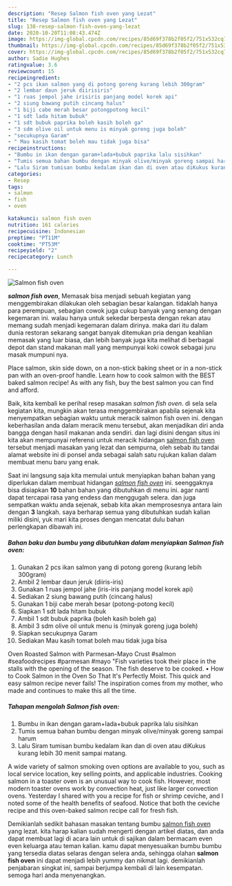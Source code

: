 ```yaml
---
description: "Resep Salmon fish oven yang Lezat"
title: "Resep Salmon fish oven yang Lezat"
slug: 138-resep-salmon-fish-oven-yang-lezat
date: 2020-10-20T11:08:43.474Z
image: https://img-global.cpcdn.com/recipes/85d69f378b2f05f2/751x532cq70/salmon-fish-oven-foto-resep-utama.jpg
thumbnail: https://img-global.cpcdn.com/recipes/85d69f378b2f05f2/751x532cq70/salmon-fish-oven-foto-resep-utama.jpg
cover: https://img-global.cpcdn.com/recipes/85d69f378b2f05f2/751x532cq70/salmon-fish-oven-foto-resep-utama.jpg
author: Sadie Hughes
ratingvalue: 3.6
reviewcount: 15
recipeingredient:
- "2 pcs ikan salmon yang di potong goreng kurang lebih 300gram"
- "2 lembar daun jeruk diirisiris"
- "1 ruas jempol jahe irisiris panjang model korek api"
- "2 siung bawang putih cincang halus"
- "1 biji cabe merah besar potongpotong kecil"
- "1 sdt lada hitam bubuk"
- "1 sdt bubuk paprika boleh kasih boleh ga"
- "3 sdm olive oil untuk menu is minyak goreng juga boleh"
- "secukupnya Garam"
- " Mau kasih tomat boleh mau tidak juga bisa"
recipeinstructions:
- "Bumbu in ikan dengan garam+lada+bubuk paprika lalu sisihkan"
- "Tumis semua bahan bumbu dengan minyak olive/minyak goreng sampai harum"
- "Lalu Siram tumisan bumbu kedalam ikan dan di oven atau diKukus kurang lebih 30 menit sampai matang."
categories:
- Resep
tags:
- salmon
- fish
- oven

katakunci: salmon fish oven 
nutrition: 161 calories
recipecuisine: Indonesian
preptime: "PT11M"
cooktime: "PT53M"
recipeyield: "2"
recipecategory: Lunch

---
```



![Salmon fish oven](https://img-global.cpcdn.com/recipes/85d69f378b2f05f2/751x532cq70/salmon-fish-oven-foto-resep-utama.jpg)

<b><i>salmon fish oven</i></b>, Memasak bisa menjadi sebuah kegiatan yang menggembirakan dilakukan oleh sebagian besar kalangan. tidaklah hanya para perempuan, sebagian cowok juga cukup banyak yang senang dengan kegemaran ini. walau hanya untuk sekedar berpesta dengan rekan atau memang sudah menjadi kegemaran dalam dirinya. maka dari itu dalam dunia restoran sekarang sangat banyak ditemukan pria dengan keahlian memasak yang luar biasa, dan lebih banyak juga kita melihat di berbagai depot dan stand makanan mall yang mempunyai koki cowok sebagai juru masak mumpuni nya.

Place salmon, skin side down, on a non-stick baking sheet or in a non-stick pan with an oven-proof handle. Learn how to cook salmon with the BEST baked salmon recipe! As with any fish, buy the best salmon you can find and afford.

Baik, kita kembali ke perihal resep masakan <i>salmon fish oven</i>. di sela sela kegiatan kita, mungkin akan terasa menggembirakan apabila sejenak kita menyempatkan sebagian waktu untuk meracik salmon fish oven ini. dengan keberhasilan anda dalam meracik menu tersebut, akan menjadikan diri anda bangga dengan hasil makanan anda sendiri. dan lagi disini dengan situs ini kita akan mempunyai referensi untuk meracik hidangan <u>salmon fish oven</u> tersebut menjadi masakan yang lezat dan sempurna, oleh sebab itu tandai alamat website ini di ponsel anda sebagai salah satu rujukan kalian dalam membuat menu baru yang enak.


Saat ini langsung saja kita memulai untuk menyiapkan bahan bahan yang diperlukan dalam membuat hidangan <u><i>salmon fish oven</i></u> ini. seenggaknya bisa disiapkan <b>10</b> bahan bahan yang dibutuhkan di menu ini. agar nanti dapat tercapai rasa yang endess dan menggugah selera. dan juga sempatkan waktu anda sejenak, sebab kita akan memprosesnya antara lain dengan <b>3</b> langkah. saya berharap semua yang dibutuhkan sudah kalian miliki disini, yuk mari kita proses dengan mencatat dulu bahan perlengkapan dibawah ini.

<!--inarticleads1-->

##### Bahan baku dan bumbu yang dibutuhkan dalam menyiapkan Salmon fish oven:

1. Gunakan 2 pcs ikan salmon yang di potong goreng (kurang lebih 300gram)
1. Ambil 2 lembar daun jeruk (diiris-iris)
1. Gunakan 1 ruas jempol jahe (iris-iris panjang model korek api)
1. Sediakan 2 siung bawang putih (cincang halus)
1. Gunakan 1 biji cabe merah besar (potong-potong kecil)
1. Siapkan 1 sdt lada hitam bubuk
1. Ambil 1 sdt bubuk paprika (boleh kasih boleh ga)
1. Ambil 3 sdm olive oil untuk menu is (minyak goreng juga boleh)
1. Siapkan secukupnya Garam
1. Sediakan  Mau kasih tomat boleh mau tidak juga bisa


Oven Roasted Salmon with Parmesan-Mayo Crust #salmon #seafoodrecipes #parmesan #mayo &#34;Fish varieties took their place in the stalls with the opening of the season. The fish deserve to be cooked. • How to Cook Salmon in the Oven So That It&#39;s Perfectly Moist. This quick and easy salmon recipe never fails! The inspiration comes from my mother, who made and continues to make this all the time. 

<!--inarticleads2-->

##### Tahapan mengolah Salmon fish oven:

1. Bumbu in ikan dengan garam+lada+bubuk paprika lalu sisihkan
1. Tumis semua bahan bumbu dengan minyak olive/minyak goreng sampai harum
1. Lalu Siram tumisan bumbu kedalam ikan dan di oven atau diKukus kurang lebih 30 menit sampai matang.


A wide variety of salmon smoking oven options are available to you, such as local service location, key selling points, and applicable industries. Cooking salmon in a toaster oven is an unusual way to cook fish. However, most modern toaster ovens work by convection heat, just like larger convection ovens. Yesterday I shared with you a recipe for fish or shrimp ceviche, and I noted some of the health benefits of seafood. Notice that both the ceviche recipe and this oven-baked salmon recipe call for fresh fish. 

Demikianlah sedikit bahasan masakan tentang bumbu <u>salmon fish oven</u> yang lezat. kita harap kalian sudah mengerti dengan artikel diatas, dan anda dapat membuat lagi di acara lain untuk di sajikan dalam bermacam even even keluarga atau teman kalian. kamu dapat menyesuaikan bumbu bumbu yang tersedia diatas selaras dengan selera anda, sehingga olahan <b>salmon fish oven</b> ini dapat menjadi lebih yummy dan nikmat lagi. demikianlah penjabaran singkat ini, sampai berjumpa kembali di lain kesempatan. semoga hari anda menyenangkan.
